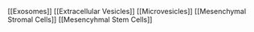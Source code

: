 [[Exosomes]]
[[Extracellular Vesicles]]
[[Microvesicles]]
[[Mesenchymal Stromal Cells]]
[[Mesencyhmal Stem Cells]]
